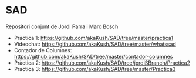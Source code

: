 # SAD
Repositori conjunt de Jordi Parra i Marc Bosch

- Pràctica 1: https://github.com/akaKush/SAD/tree/master/practica1
- Videochat: https://github.com/akaKush/SAD/tree/master/whatssad
- Contador de Columnes: https://github.com/akaKush/SAD/tree/master/contador-columnes
- Pràctica 2: https://github.com/akaKush/SAD/tree/jordiSBranch/Practica2
- Pràctica 3: https://github.com/akaKush/SAD/tree/master/Practica3
